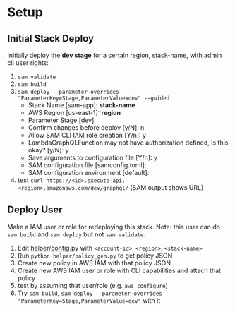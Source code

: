 # Setup

## Initial Stack Deploy

Initially deploy the **dev stage**
for a certain region, stack-name,
with admin cli user rights:

1. `sam validate`
2. `sam build`
3. `sam deploy --parameter-overrides "ParameterKey=Stage,ParameterValue=dev" --guided`
   - Stack Name [sam-app]: **stack-name**
   - AWS Region [us-east-1]: **region**
   - Parameter Stage [dev]:
   - Confirm changes before deploy [y/N]: n
   - Allow SAM CLI IAM role creation [Y/n]: y
   - LambdaGraphQLFunction may not have authorization defined, Is this okay? [y/N]: y
   - Save arguments to configuration file [Y/n]: y
   - SAM configuration file [samconfig.toml]:
   - SAM configuration environment [default]:
4. test `curl https://<id>.execute-api.<region>.amazonaws.com/dev/graphql/` (SAM output shows URL)

## Deploy User

Make a IAM user or role for redeploying this stack.
Note: this user can do `sam build` and `sam deploy` but not `sam validate`.

1. Edit [helper/config.py](./helper/config.py) with `<account-id>`, `<region>`, `<stack-name>`
2. Run `python helper/policy_gen.py` to get policy JSON
3. Create new policy in AWS IAM with that policy JSON
4. Create new AWS IAM user or role with CLI capabilities and attach that policy
5. test by assuming that user/role (e.g. `aws configure`)
6. Try `sam build`, `sam deploy --parameter-overrides "ParameterKey=Stage,ParameterValue=dev"` with it
